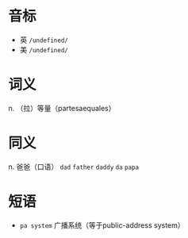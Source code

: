 # 音标

- 英 `/undefined/`
- 美 `/undefined/`

# 词义

n. （拉）等量（partesaequales）


# 同义

n. 爸爸（口语）
`dad` `father` `daddy` `da` `papa`

# 短语

- `pa system` 广播系统（等于public-address system）

